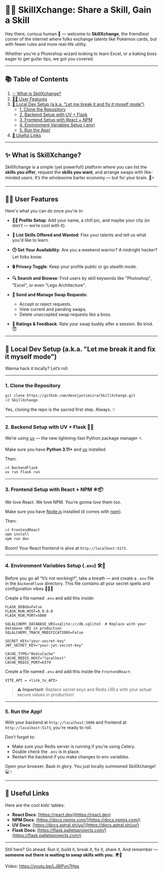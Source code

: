 # 🧠💬 SkillXchange: Share a Skill, Gain a Skill

Hey there, curious human 👋 — welcome to **SkillXchange**, the friendliest corner of the internet where folks exchange talents like Pokémon cards, but with fewer rules and more real-life utility.

Whether you're a Photoshop wizard looking to learn Excel, or a baking boss eager to get guitar tips, we got you covered.

---

## 📚 Table of Contents

1. [✨ What is SkillXchange?](#-what-is-skillxchange)
2. [👩‍💻 User Features](#-user-features)
3. [🧪 Local Dev Setup (a.k.a. "Let me break it and fix it myself mode")](#-local-dev-setup-aka-let-me-break-it-and-fix-it-myself-mode)
   * [1. Clone the Repository](#1-clone-the-repository)
   * [2. Backend Setup with UV + Flask](#2-backend-setup-with-uv--flask)
   * [3. Frontend Setup with React + NPM](#3-frontend-setup-with-react--npm)
   * [4. Environment Variables Setup (.env)](#4-environment-variables-setup-env)
   * [5. Run the App!](#5-run-the-app)
4. [🔗 Useful Links](#-useful-links)

---

## ✨ What is SkillXchange?

SkillXchange is a simple (yet powerful!) platform where you can list the **skills you offer**, request the **skills you want**, and arrange swaps with like-minded users. It’s the wholesome barter economy — but for your brain. 🧠⚡

---

## 👩‍💻 User Features

Here's what you can do once you're in:

* **🧑‍🎨 Profile Setup**: Add your name, a chill pic, and maybe your city (or don't — we’re cool with it).
* **🧾 List Skills Offered and Wanted**: Flex your talents and tell us what you'd like to learn.
* **🕒 Set Your Availability**: Are you a weekend warrior? A midnight hacker? Let folks know.
* **🔒 Privacy Toggle**: Keep your profile public or go stealth mode.
* **🔍 Search and Browse**: Find users by skill keywords like "Photoshop", "Excel", or even "Lego Architecture".
* **🔁 Send and Manage Swap Requests**:

  * Accept or reject requests.
  * View current and pending swaps.
  * Delete unaccepted swap requests like a boss.
* **🌟 Ratings & Feedback**: Rate your swap buddy after a session. Be kind. 😇

---

## 🧪 Local Dev Setup (a.k.a. "Let me break it and fix it myself mode")

Wanna hack it locally? Let’s roll.

---

### 1. Clone the Repository

```bash
git clone https://github.com/devojyotimisra/SkillXchange.git
cd SkillXchange
```

Yes, cloning the repo is the sacred first step. Always. ✨

---

### 2. Backend Setup with UV + Flask 🐍🔥

We’re using [uv](https://github.com/astral-sh/uv) — the new lightning-fast Python package manager ⚡.

Make sure you have **Python 3.11+** and [uv](https://docs.astral.sh/uv/) installed.

Then:

```bash
cd BackendFlask
uv run flask run
```

---

### 3. Frontend Setup with React + NPM ⚛️📦

We love React. We love NPM. You’re gonna love them too.

Make sure you have [Node.js](https://nodejs.org/en) installed (it comes with [npm](https://docs.npmjs.com/)).

Then:

```bash
cd FrontendReact
npm install
npm run dev
```

Boom! Your React frontend is alive at `http://localhost:5173`.

---

### 4. Environment Variables Setup (`.env`) 🛠️🔐

Before you go all “It’s not working!!”, take a breath — and create a `.env` file in the `BackendFlask` directory. This file contains all your secret spells and configuration vibes 🧙‍♂️🔮

Create a file named `.env` and add this inside:

```env
FLASK_DEBUG=False
FLASK_RUN_HOST=0.0.0.0
FLASK_RUN_PORT=5000

SQLALCHEMY_DATABASE_URI=sqlite:///db.sqlite3  # Replace with your database URI in production
SQLALCHEMY_TRACK_MODIFICATIONS=False

SECRET_KEY="your-secret-key"
JWT_SECRET_KEY="your-jwt-secret-key"

CACHE_TYPE="RedisCache"
CACHE_REDIS_HOST="localhost"
CACHE_REDIS_PORT=6379
```

Create a file named `.env` and add this inside the `FrontendReact`:

```env
VITE_API = <link_to_API>
```

> ⚠️ **Important**: Replace secret keys and Redis URLs with your actual secure values in production!

---

### 5. Run the App!

With your backend at `http://localhost:5000` and frontend at `http://localhost:5173`, you're ready to roll.

Don’t forget to:

* Make sure your Redis server is running if you’re using Celery.
* Double check the `.env` is in place.
* Restart the backend if you make changes to env variables.

Open your browser. Bask in glory. You just locally summoned SkillXchange! 💻✨

---

## 🔗 Useful Links

Here are the cool kids’ tables:

* **React Docs**: [https://react.dev](https://react.dev)
* **NPM Docs**: [https://docs.npmjs.com/](https://docs.npmjs.com/)
* **UV Docs**: [https://docs.astral.sh/uv/](https://docs.astral.sh/uv/)
* **Flask Docs**: [https://flask.palletsprojects.com/](https://flask.palletsprojects.com/)

---

Still here? Go ahead. Run it, build it, break it, fix it, share it. And remember — **someone out there is waiting to swap skills with you.** 🌍🤝

Video:  https://youtu.be/LJ8IPyn7Hgs